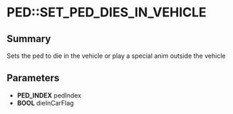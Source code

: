 # PED::SET_PED_DIES_IN_VEHICLE

## Summary
Sets the ped to die in the vehicle or play a special anim outside the vehicle

## Parameters
* **PED_INDEX** pedIndex
* **BOOL** dieInCarFlag
